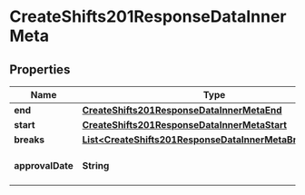

# CreateShifts201ResponseDataInnerMeta


## Properties

| Name | Type | Description | Notes |
|------------ | ------------- | ------------- | -------------|
|**end** | [**CreateShifts201ResponseDataInnerMetaEnd**](CreateShifts201ResponseDataInnerMetaEnd.md) |  |  [optional] |
|**start** | [**CreateShifts201ResponseDataInnerMetaStart**](CreateShifts201ResponseDataInnerMetaStart.md) |  |  [optional] |
|**breaks** | [**List&lt;CreateShifts201ResponseDataInnerMetaBreaksInner&gt;**](CreateShifts201ResponseDataInnerMetaBreaksInner.md) |  |  [optional] |
|**approvalDate** | **String** | Approval date of the shift. |  [optional] |



